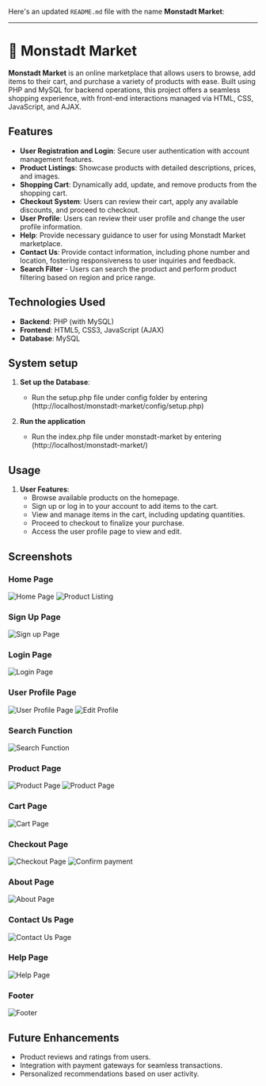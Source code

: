 Here's an updated `README.md` file with the name **Monstadt Market**:

---

# 🛒 Monstadt Market

**Monstadt Market** is an online marketplace that allows users to browse, add items to their cart, and purchase a variety of products with ease. Built using PHP and MySQL for backend operations, this project offers a seamless shopping experience, with front-end interactions managed via HTML, CSS, JavaScript, and AJAX.

## Features

- **User Registration and Login**: Secure user authentication with account management features.
- **Product Listings**: Showcase products with detailed descriptions, prices, and images.
- **Shopping Cart**: Dynamically add, update, and remove products from the shopping cart.
- **Checkout System**: Users can review their cart, apply any available discounts, and proceed to checkout.
- **User Profile**: Users can review their user profile and change the user profile information.
- **Help**: Provide necessary guidance to user for using Monstadt Market marketplace.
- **Contact Us**: Provide contact information, including phone number and location, fostering responsiveness to user inquiries and feedback.
- **Search Filter** - Users can search the product and perform product filtering based on region and price range.

## Technologies Used

- **Backend**: PHP (with MySQL)
- **Frontend**: HTML5, CSS3, JavaScript (AJAX)
- **Database**: MySQL

## System setup

1. **Set up the Database**:
   - Run the setup.php file under config folder by entering (http://localhost/monstadt-market/config/setup.php)

2. **Run the application**
   - Run the index.php file under monstadt-market by entering (http://localhost/monstadt-market/)

## Usage

1. **User Features**:
   - Browse available products on the homepage.
   - Sign up or log in to your account to add items to the cart.
   - View and manage items in the cart, including updating quantities.
   - Proceed to checkout to finalize your purchase.
   - Access the user profile page to view and edit.

## Screenshots

### Home Page
![Home Page](screenshots/homepage1.gif)
![Product Listing](screenshots/homepage2.png)

### Sign Up Page
![Sign up Page](screenshots/signup.png)

### Login Page
![Login Page](screenshots/login.png)

### User Profile Page
![User Profile Page](screenshots/profile.gif)
![Edit Profile](screenshots/editprofile.png)

### Search Function
![Search Function](screenshots/search.gif)

### Product Page
![Product Page](screenshots/product1.png)
![Product Page](screenshots/product2.png)

### Cart Page
![Cart Page](screenshots/cartpage.gif)

### Checkout Page
![Checkout Page](screenshots/checkout.png)
![Confirm payment](screenshots/payment.png)

### About Page
![About Page](screenshots/about.png)

### Contact Us Page
![Contact Us Page](screenshots/contact.gif)

### Help Page
![Help Page](screenshots/help.png)

### Footer
![Footer](screenshots/footer.png)

## Future Enhancements

- Product reviews and ratings from users.
- Integration with payment gateways for seamless transactions.
- Personalized recommendations based on user activity.
